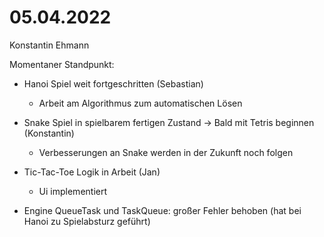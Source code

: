 # 05.04.2022

Konstantin Ehmann

Momentaner Standpunkt:
  - Hanoi Spiel weit fortgeschritten (Sebastian)
     - Arbeit am Algorithmus zum automatischen Lösen

  - Snake Spiel in spielbarem fertigen Zustand -> Bald mit Tetris beginnen (Konstantin)
     - Verbesserungen an Snake werden in der Zukunft noch folgen
 
  - Tic-Tac-Toe Logik in Arbeit (Jan)
     - Ui implementiert
  
  - Engine QueueTask und TaskQueue: großer Fehler behoben (hat bei Hanoi zu Spielabsturz geführt)
